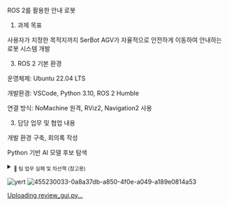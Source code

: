 ROS 2를 활용한 안내 로봇
1. 과제 목표
   
사용자가 지정한 목적지까지 SerBot AGV가 자율적으로 안전하게 이동하여 안내하는 로봇 시스템 개발

3. ROS 2 기본 환경

운영체제: Ubuntu 22.04 LTS

개발환경: VSCode, Python 3.10, ROS 2 Humble

연결 방식: NoMachine 원격, RViz2, Navigation2 사용

3. 담당 업무 및 협업 내용

개발 환경 구축, 회의록 작성

Python 기반 AI 모델 후보 탐색

<details> <summary><sub>📎 팀 업무 실패 및 차선책 (참고용)</sub></summary>
SLAM 기반 맵 작성은 완료되었으나,
SerBot AGV 매뉴얼 내 LiDAR 구성 및 Navigation2 연동 실패

맵은 생성되었지만 실제 자율 이동 불가

[회의록.2팀.12주차.250528.pdf](https://github.com/user-attachments/files/20743857/2.12.250528.pdf)


[전체 회의록.zip](https://github.com/user-attachments/files/20743790/default.zip)


차선책으로 AI 대신 그리드 기반 안내 로봇 개발로 방향 전환

[ROS를 이용한 SerBot AGV 주행 매뉴얼.pdf](https://github.com/user-attachments/files/20743783/ROS.SerBot.AGV.pdf)


</details>

![yert](https://github.com/user-attachments/assets/6bb0cebb-63d5-4b63-9523-ddce8ad1b6a5)
![455230033-0a8a37db-a850-4f0e-a049-a189e0814a53](https://github.com/user-attachments/assets/3ae80124-2e98-4d17-9275-0a2ffa153adf)

[Uploading review_gui.py…]()

